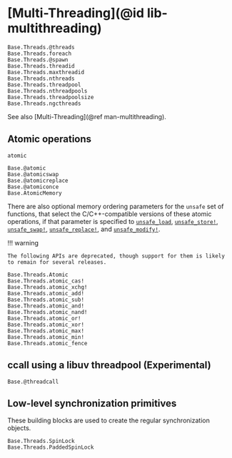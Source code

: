 # [Multi-Threading](@id lib-multithreading)

```@docs
Base.Threads.@threads
Base.Threads.foreach
Base.Threads.@spawn
Base.Threads.threadid
Base.Threads.maxthreadid
Base.Threads.nthreads
Base.Threads.threadpool
Base.Threads.nthreadpools
Base.Threads.threadpoolsize
Base.Threads.ngcthreads
```

See also [Multi-Threading](@ref man-multithreading).

## Atomic operations

```@docs
atomic
```

```@docs
Base.@atomic
Base.@atomicswap
Base.@atomicreplace
Base.@atomiconce
Base.AtomicMemory
```

There are also optional memory ordering parameters for the `unsafe` set of functions, that
select the C/C++-compatible versions of these atomic operations, if that parameter is specified to
[`unsafe_load`](@ref), [`unsafe_store!`](@ref), [`unsafe_swap!`](@ref), [`unsafe_replace!`](@ref), and [`unsafe_modify!`](@ref).

!!! warning

    The following APIs are deprecated, though support for them is likely to remain for several releases.

```@docs
Base.Threads.Atomic
Base.Threads.atomic_cas!
Base.Threads.atomic_xchg!
Base.Threads.atomic_add!
Base.Threads.atomic_sub!
Base.Threads.atomic_and!
Base.Threads.atomic_nand!
Base.Threads.atomic_or!
Base.Threads.atomic_xor!
Base.Threads.atomic_max!
Base.Threads.atomic_min!
Base.Threads.atomic_fence
```

## ccall using a libuv threadpool (Experimental)

```@docs
Base.@threadcall
```

## Low-level synchronization primitives

These building blocks are used to create the regular synchronization objects.

```@docs
Base.Threads.SpinLock
Base.Threads.PaddedSpinLock
```
